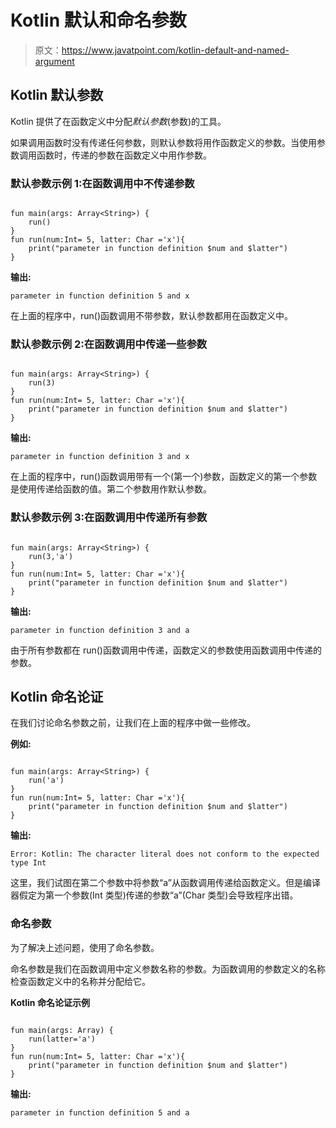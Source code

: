 # Kotlin 默认和命名参数

> 原文：<https://www.javatpoint.com/kotlin-default-and-named-argument>

## Kotlin 默认参数

Kotlin 提供了在函数定义中分配*默认参数*(参数)的工具。

如果调用函数时没有传递任何参数，则默认参数将用作函数定义的参数。当使用参数调用函数时，传递的参数在函数定义中用作参数。

### 默认参数示例 1:在函数调用中不传递参数

```

fun main(args: Array<String>) {
    run()
}
fun run(num:Int= 5, latter: Char ='x'){
    print("parameter in function definition $num and $latter")
}

```

**输出:**

```
parameter in function definition 5 and x

```

在上面的程序中，run()函数调用不带参数，默认参数都用在函数定义中。

### 默认参数示例 2:在函数调用中传递一些参数

```

fun main(args: Array<String>) {
    run(3)
}
fun run(num:Int= 5, latter: Char ='x'){
    print("parameter in function definition $num and $latter")
}

```

**输出:**

```
parameter in function definition 3 and x

```

在上面的程序中，run()函数调用带有一个(第一个)参数，函数定义的第一个参数是使用传递给函数的值。第二个参数用作默认参数。

### 默认参数示例 3:在函数调用中传递所有参数

```

fun main(args: Array<String>) {
    run(3,'a')
}
fun run(num:Int= 5, latter: Char ='x'){
    print("parameter in function definition $num and $latter")
}

```

**输出:**

```
parameter in function definition 3 and a

```

由于所有参数都在 run()函数调用中传递，函数定义的参数使用函数调用中传递的参数。

## Kotlin 命名论证

在我们讨论命名参数之前，让我们在上面的程序中做一些修改。

**例如:**

```

fun main(args: Array<String>) {
    run('a')
}
fun run(num:Int= 5, latter: Char ='x'){
    print("parameter in function definition $num and $latter")
}

```

**输出:**

```
Error: Kotlin: The character literal does not conform to the expected type Int

```

这里，我们试图在第二个参数中将参数“a”从函数调用传递给函数定义。但是编译器假定为第一个参数(Int 类型)传递的参数“a”(Char 类型)会导致程序出错。

### 命名参数

为了解决上述问题，使用了命名参数。

命名参数是我们在函数调用中定义参数名称的参数。为函数调用的参数定义的名称检查函数定义中的名称并分配给它。

**Kotlin 命名论证示例**

```

fun main(args: Array) {
    run(latter='a')
}
fun run(num:Int= 5, latter: Char ='x'){
    print("parameter in function definition $num and $latter")
} 
```

**输出:**

```
parameter in function definition 5 and a

```